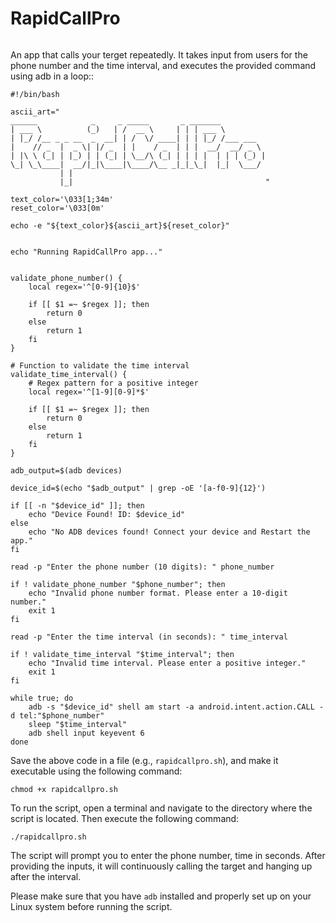 # RapidCallPro
<img align="center" href="https://raw.githubusercontent.com/human71/RapidCallPro/main/preview.png"></img>

An app that calls your terget repeatedly. It takes input from users for the phone number and the time interval, and executes the provided command using adb in a loop::

```shell
#!/bin/bash

ascii_art="
______            _     _ _____       _ _______          
| ___ \          (_)   | /  __ \     | | | ___ \         
| |_/ /__ _ _ __  _  __| | /  \/ ____| | | |_/ /___ ___  
|    // _  |  _ \| |/ _  | |    / _  | | |  __/  __/ _ \ 
| |\ \ (_| | |_) | | (_| | \__/\ (_| | | | |  | | | (_) |
\_| \_\____|  __/|_|\____|\____/\__ _|_|_\_|  |_|  \___/ 
           | |                                           
           |_|                                           "

text_color='\033[1;34m'
reset_color='\033[0m'

echo -e "${text_color}${ascii_art}${reset_color}"


echo "Running RapidCallPro app..."


validate_phone_number() {
    local regex='^[0-9]{10}$'

    if [[ $1 =~ $regex ]]; then
        return 0
    else
        return 1
    fi
}

# Function to validate the time interval
validate_time_interval() {
    # Regex pattern for a positive integer
    local regex='^[1-9][0-9]*$'

    if [[ $1 =~ $regex ]]; then
        return 0
    else
        return 1
    fi
}

adb_output=$(adb devices)

device_id=$(echo "$adb_output" | grep -oE '[a-f0-9]{12}')

if [[ -n "$device_id" ]]; then
    echo "Device Found! ID: $device_id"
else
    echo "No ADB devices found! Connect your device and Restart the app."
fi

read -p "Enter the phone number (10 digits): " phone_number

if ! validate_phone_number "$phone_number"; then
    echo "Invalid phone number format. Please enter a 10-digit number."
    exit 1
fi

read -p "Enter the time interval (in seconds): " time_interval

if ! validate_time_interval "$time_interval"; then
    echo "Invalid time interval. Please enter a positive integer."
    exit 1
fi

while true; do
    adb -s "$device_id" shell am start -a android.intent.action.CALL -d tel:"$phone_number"
    sleep "$time_interval"
    adb shell input keyevent 6
done
```

Save the above code in a file (e.g., `rapidcallpro.sh`), and make it executable using the following command:

```shell
chmod +x rapidcallpro.sh
```

To run the script, open a terminal and navigate to the directory where the script is located. Then execute the following command:

```shell
./rapidcallpro.sh
```

The script will prompt you to enter the phone number, time in seconds. After providing the inputs, it will continuously calling the target and hanging up after the interval.

Please make sure that you have `adb` installed and properly set up on your Linux system before running the script.
